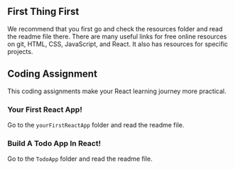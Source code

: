 ## First Thing First
We recommend that you first go and check the resources folder and read the readme file there. There are many useful links for free online resources on git, HTML, CSS, JavaScript, and React. It also has resources for specific projects.

## Coding Assignment
This coding assignments make your React learning journey more practical.

### Your First React App!
Go to the `yourFirstReactApp` folder and read the readme file.

### Build A Todo App In React!
Go to the `TodoApp` folder and read the readme file.